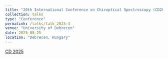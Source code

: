 ```yaml
---
title: "20th International Conference on Chiroptical Spectroscopy (CD2025)"
collection: talks
type: "Conference"
permalink: /talks/talk_2025-4
venue: "University of Debrecen"
date: 2025-08-25
location: "Debrecen, Hungary"
---
```


[CD 2025](https://konferencia.unideb.hu/en/CD2025-debrecen)
